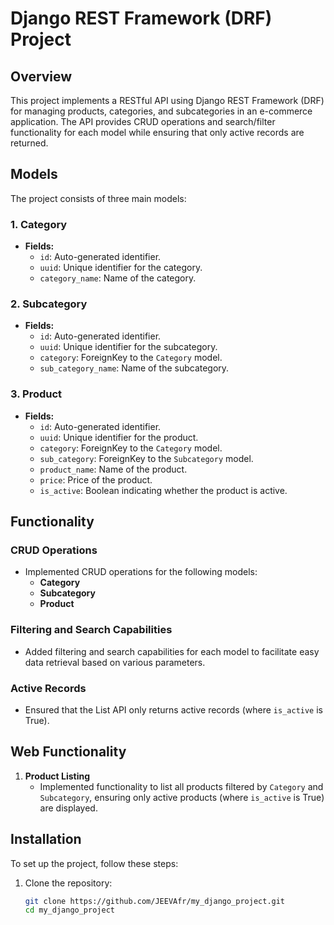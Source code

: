 # Django REST Framework (DRF) Project

## Overview
This project implements a RESTful API using Django REST Framework (DRF) for managing products, categories, and subcategories in an e-commerce application. The API provides CRUD operations and search/filter functionality for each model while ensuring that only active records are returned.

## Models
The project consists of three main models:

### 1. Category
- **Fields:**
  - `id`: Auto-generated identifier.
  - `uuid`: Unique identifier for the category.
  - `category_name`: Name of the category.

### 2. Subcategory
- **Fields:**
  - `id`: Auto-generated identifier.
  - `uuid`: Unique identifier for the subcategory.
  - `category`: ForeignKey to the `Category` model.
  - `sub_category_name`: Name of the subcategory.

### 3. Product
- **Fields:**
  - `id`: Auto-generated identifier.
  - `uuid`: Unique identifier for the product.
  - `category`: ForeignKey to the `Category` model.
  - `sub_category`: ForeignKey to the `Subcategory` model.
  - `product_name`: Name of the product.
  - `price`: Price of the product.
  - `is_active`: Boolean indicating whether the product is active.

## Functionality
### CRUD Operations
- Implemented CRUD operations for the following models:
  - **Category**
  - **Subcategory**
  - **Product**

### Filtering and Search Capabilities
- Added filtering and search capabilities for each model to facilitate easy data retrieval based on various parameters.

### Active Records
- Ensured that the List API only returns active records (where `is_active` is True).

## Web Functionality
1. **Product Listing**
   - Implemented functionality to list all products filtered by `Category` and `Subcategory`, ensuring only active products (where `is_active` is True) are displayed.

## Installation
To set up the project, follow these steps:

1. Clone the repository:
   ```bash
   git clone https://github.com/JEEVAfr/my_django_project.git
   cd my_django_project
